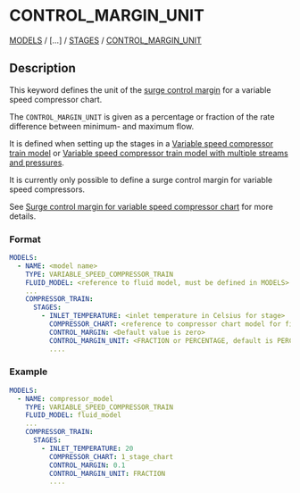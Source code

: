 # CONTROL_MARGIN_UNIT

[MODELS](/about/references/keywords/MODELS.md) /
[...] /
[STAGES](/about/references/keywords/STAGES.md) /
[CONTROL_MARGIN_UNIT](/about/references/keywords/CONTROL_MARGIN_UNIT.md)

## Description

This keyword defines the unit of the [surge control margin](/about/references/keywords/CONTROL_MARGIN.md) for a variable speed compressor chart.

The `CONTROL_MARGIN_UNIT` is given as a percentage or fraction of the rate difference between minimum- and maximum flow.

It is defined when setting up the stages in a [Variable speed compressor train model](/about/modelling/setup/models/compressor_modelling/compressor_models_types/variable_speed_compressor_train_model.md) or [Variable speed compressor train model with multiple streams and pressures](/about/modelling/setup/models/compressor_modelling/compressor_models_types/variable_speed_compressor_train_model_with_multiple_streams_and_pressures.md).

It is currently only possible to define a surge control margin for variable speed compressors.

See [Surge control margin for variable speed compressor chart](/about/modelling/setup/models/compressor_modelling/compressor_charts/index.md) for more details.

### Format

~~~~yaml
MODELS:
  - NAME: <model name>
    TYPE: VARIABLE_SPEED_COMPRESSOR_TRAIN
    FLUID_MODEL: <reference to fluid model, must be defined in MODELS>
    ...
    COMPRESSOR_TRAIN:
      STAGES:
        - INLET_TEMPERATURE: <inlet temperature in Celsius for stage>
          COMPRESSOR_CHART: <reference to compressor chart model for first stage, must be defined in MODELS or FACILITY_INPUTS>
          CONTROL_MARGIN: <Default value is zero>
          CONTROL_MARGIN_UNIT: <FRACTION or PERCENTAGE, default is PERCENTAGE>
          ....
~~~~

### Example
~~~~yaml
MODELS:
  - NAME: compressor_model
    TYPE: VARIABLE_SPEED_COMPRESSOR_TRAIN
    FLUID_MODEL: fluid_model
    ...
    COMPRESSOR_TRAIN:
      STAGES:
        - INLET_TEMPERATURE: 20
          COMPRESSOR_CHART: 1_stage_chart
          CONTROL_MARGIN: 0.1
          CONTROL_MARGIN_UNIT: FRACTION
          ....
~~~~
